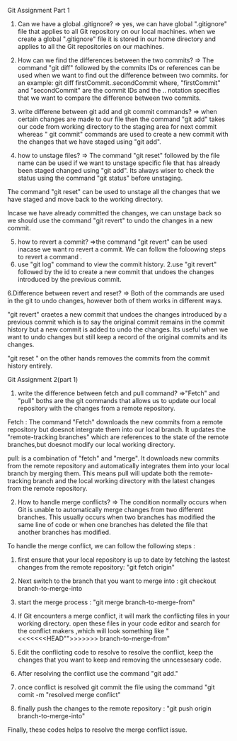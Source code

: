 Git Assignment Part 1 

1. Can we have a global .gitignore?
  => yes, we can have global ".gitignore" file that applies to all Git repository on our local machines. when we create a global ".gitignore" file it is stored in our home directory and applies to all the Git repositories on our machines.




2. How can we find the differences between the two  commits?
  => The command "git diff" followed by the commits IDs or references  can be used when we  want to find out the difference between two commits.
  for an example: git diff firstCommit..secondCommit where, "firstCommit" and "secondCommit" are the commit IDs and the .. notation specifies that we want to compare the difference between two commits.




3. write differene between git add and git commit commands?
 =>  when certain changes are made to our file then the command "git add"  takes our code from working directory to the staging area for next commit  whereas " git commit" commands are used to create a new commit with the changes that we have staged using "git add".




4. how to unstage files?
=> The command "git reset" followed by the file name  can be used if we want to unstage  specific file that has already been staged changed using "git add". Its always wiser to check the status using the command "git status" before unstaging.

The command "git reset" can be used to unstage all the changes that we have staged and move back to the working directory.

Incase we have already committed the changes, we can unstage back so we should use the command "git revert" to undo the changes in a new commit.



5. how to revert a commit?
=>the command "git revert" can be used inacase we want ro revert a commit.
We can follow the foloowing steps to revert a command .
  1. use "git log" command to view the commit history.
  2.use "git revert" followed by the id to create a new commit that undoes the changes introduced by the previous commit.

  

6.Difference between revert and reset?
 => Both of the commands are used in the git to undo changes, however both of them works in different ways. 

 "git revert" craetes a new commit that undoes the changes introduced by a previous commit which is to say the original commit remains in the commit history but a new commit is added to undo the changes. Its useful when we want to undo changes but still keep a record of the original commits and its changes. 

 "git reset " on the other hands removes the commits from the commit history entirely.





 Git Assignment 2(part 1)
 1. write the difference between fetch and pull command?
 =>"Fetch" and "pull" boths are the git commands that allows  us to update our local repository with the changes from a remote repository.

 Fetch : The command "Fetch" downloads the new commits from a remote repository but doesnot intergrate them into our local branch. It updates the "remote-tracking branches" which are references to the state of the remote branches,but doesnot modify our local working directory.


 pull: is a combination of "fetch" and "merge". It downloads new commits from the remote repository and automatically integrates them into your local branch by merging them. This means pull will update both the remote- tracking branch and the local working directory with the latest changes from the remote repository.


 2. How to handle merge conflicts?
 =>  The condition normally occurs when Git is unable to automatically merge changes from two different branches. This usually occurs when two branches has modified the same line of code or when one branches has deleted the file that another branches has modified.


 To handle the merge conflict, we can follow the following steps : 

 1. first ensure that your local repository is up to date by fetching the lastest changes from the remote repository: "git fetch origin"
 2. Next switch to the branch that you want to merge into : git checkout branch-to-merge-into
 3. start the merge process : "git merge branch-to-merge-from"

 4. If Git encounters a merge conflict, it will mark the conflicting files in your working directory. 
 open these files in your code editor and search for the conflict makers ,which will look something like "<<<<<<<HEAD"">>>>>>> branch-to-merge-from"

 5. Edit the conflicting code to resolve to resolve the conflict, keep the changes that you want to keep and removing the unncessesary code.
 6. After resolving the conflict use the command "git add."
 7. once conflict is resolved git commit the file using the command "git comit -m "resolved merge conflict"

 8. finally push the changes to the remote repository : "git push origin branch-to-merge-into"


 Finally, these codes helps to resolve the merge conflict issue.
 

